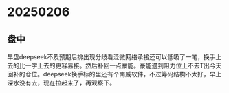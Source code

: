 # 20250206

## 盘中

早盘deepseek不及预期后排出现分歧看泛微网络承接还可以低吸了一笔，换手上去的比一字上去的更容易接。然后补回一点豪能。豪能遇到阻力位上不去T出今天回补的仓位。deepseek换手标的里还有个南威软件，不过筹码结构不太好，早上深水没有去，现在拉起来了，再观察下。
